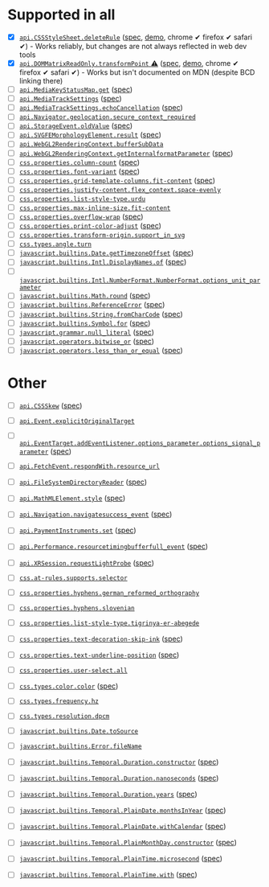 # Supported in all

* [x] [`api.CSSStyleSheet.deleteRule`](https://developer.mozilla.org/docs/Web/API/CSSStyleSheet/deleteRule) ([spec](https://drafts.csswg.org/cssom/#dom-cssstylesheet-deleterule), [demo](demos/api.CSSStyleSheet.deleteRule.html), chrome ✔ firefox ✔ safari ✔) - Works reliably, but changes are not always reflected in web dev tools
* [x] [`api.DOMMatrixReadOnly.transformPoint` :warning:](https://developer.mozilla.org/docs/Web/API/DOMMatrixReadOnly/transformPoint) ([spec](https://drafts.fxtf.org/geometry/#dom-dommatrixreadonly-transformpoint), [demo](demos/api.DOMMatrixReadOnly.transformPoint.html), chrome ✔ firefox ✔ safari ✔) - Works but isn't documented on MDN (despite BCD linking there)
* [ ] [`api.MediaKeyStatusMap.get`](https://developer.mozilla.org/docs/Web/API/MediaKeyStatusMap/get) ([spec](https://w3c.github.io/encrypted-media/#dom-mediakeystatusmap-get))
* [ ] [`api.MediaTrackSettings`](https://developer.mozilla.org/docs/Web/API/MediaTrackSettings) ([spec](https://w3c.github.io/mediacapture-main/#media-track-settings,https://w3c.github.io/mediacapture-screen-share/#extensions-to-mediatracksettings))
* [ ] [`api.MediaTrackSettings.echoCancellation`](https://developer.mozilla.org/docs/Web/API/MediaTrackSettings/echoCancellation) ([spec](https://w3c.github.io/mediacapture-main/#dom-mediatracksettings-echocancellation))
* [ ] [`api.Navigator.geolocation.secure_context_required`](https://developer.mozilla.org/docs/Web/API/Navigator/geolocation)
* [ ] [`api.StorageEvent.oldValue`](https://developer.mozilla.org/docs/Web/API/StorageEvent/oldValue) ([spec](https://html.spec.whatwg.org/multipage/webstorage.html#dom-storageevent-oldvalue-dev))
* [ ] [`api.SVGFEMorphologyElement.result`](https://developer.mozilla.org/docs/Web/API/SVGFEMorphologyElement) ([spec](https://drafts.fxtf.org/filter-effects/#dom-svgfilterprimitivestandardattributes-result))
* [ ] [`api.WebGL2RenderingContext.bufferSubData`](https://developer.mozilla.org/docs/Web/API/WebGL2RenderingContext/bufferSubData)
* [ ] [`api.WebGL2RenderingContext.getInternalformatParameter`](https://developer.mozilla.org/docs/Web/API/WebGL2RenderingContext/getInternalformatParameter) ([spec](https://www.khronos.org/registry/webgl/specs/latest/2.0/#3.7.5))
* [ ] [`css.properties.column-count`](https://developer.mozilla.org/docs/Web/CSS/column-count) ([spec](https://drafts.csswg.org/css-multicol/#cc))
* [ ] [`css.properties.font-variant`](https://developer.mozilla.org/docs/Web/CSS/font-variant) ([spec](https://drafts.csswg.org/css-fonts/#font-variant-prop))
* [ ] [`css.properties.grid-template-columns.fit-content`](https://developer.mozilla.org/docs/Web/CSS/fit-content) ([spec](https://drafts.csswg.org/css-sizing-4/#sizing-values))
* [ ] [`css.properties.justify-content.flex_context.space-evenly`](https://developer.mozilla.org/docs/Web/CSS/justify-content)
* [ ] [`css.properties.list-style-type.urdu`](https://developer.mozilla.org/docs/Web/CSS/list-style-type)
* [ ] [`css.properties.max-inline-size.fit-content`](https://developer.mozilla.org/docs/Web/CSS/max-inline-size)
* [ ] [`css.properties.overflow-wrap`](https://developer.mozilla.org/docs/Web/CSS/overflow-wrap) ([spec](https://drafts.csswg.org/css-text/#overflow-wrap-property))
* [ ] [`css.properties.print-color-adjust`](https://developer.mozilla.org/docs/Web/CSS/print-color-adjust) ([spec](https://drafts.csswg.org/css-color-adjust/#propdef-print-color-adjust))
* [ ] [`css.properties.transform-origin.support_in_svg`](https://developer.mozilla.org/docs/Web/CSS/transform-origin)
* [ ] [`css.types.angle.turn`](https://developer.mozilla.org/docs/Web/CSS/angle#turn)
* [ ] [`javascript.builtins.Date.getTimezoneOffset`](https://developer.mozilla.org/docs/Web/JavaScript/Reference/Global_Objects/Date/getTimezoneOffset) ([spec](https://tc39.es/ecma262/multipage/numbers-and-dates.html#sec-date.prototype.gettimezoneoffset))
* [ ] [`javascript.builtins.Intl.DisplayNames.of`](https://developer.mozilla.org/docs/Web/JavaScript/Reference/Global_Objects/Intl/DisplayNames/of) ([spec](https://tc39.es/ecma402/#sec-Intl.DisplayNames.prototype.of))
* [ ] [`javascript.builtins.Intl.NumberFormat.NumberFormat.options_unit_parameter`](https://developer.mozilla.org/docs/Web/JavaScript/Reference/Global_Objects/Intl/NumberFormat/NumberFormat)
* [ ] [`javascript.builtins.Math.round`](https://developer.mozilla.org/docs/Web/JavaScript/Reference/Global_Objects/Math/round) ([spec](https://tc39.es/ecma262/multipage/numbers-and-dates.html#sec-math.round))
* [ ] [`javascript.builtins.ReferenceError`](https://developer.mozilla.org/docs/Web/JavaScript/Reference/Global_Objects/ReferenceError) ([spec](https://tc39.es/ecma262/multipage/fundamental-objects.html#sec-native-error-types-used-in-this-standard-referenceerror))
* [ ] [`javascript.builtins.String.fromCharCode`](https://developer.mozilla.org/docs/Web/JavaScript/Reference/Global_Objects/String/fromCharCode) ([spec](https://tc39.es/ecma262/multipage/text-processing.html#sec-string.fromcharcode))
* [ ] [`javascript.builtins.Symbol.for`](https://developer.mozilla.org/docs/Web/JavaScript/Reference/Global_Objects/Symbol/for) ([spec](https://tc39.es/ecma262/multipage/fundamental-objects.html#sec-symbol.for))
* [ ] [`javascript.grammar.null_literal`](https://developer.mozilla.org/docs/Web/JavaScript/Reference/Lexical_grammar#Null_literal) ([spec](https://tc39.es/ecma262/multipage/ecmascript-language-lexical-grammar.html#sec-null-literals))
* [ ] [`javascript.operators.bitwise_or`](https://developer.mozilla.org/docs/Web/JavaScript/Reference/Operators/Bitwise_OR) ([spec](https://tc39.es/ecma262/multipage/ecmascript-language-expressions.html#prod-BitwiseORExpression))
* [ ] [`javascript.operators.less_than_or_equal`](https://developer.mozilla.org/docs/Web/JavaScript/Reference/Operators/Less_than_or_equal) ([spec](https://tc39.es/ecma262/multipage/ecmascript-language-expressions.html#sec-relational-operators))

# Other

* [ ] [`api.CSSSkew`](https://developer.mozilla.org/docs/Web/API/CSSSkew) ([spec](https://drafts.css-houdini.org/css-typed-om/#cssskew))
* [ ] [`api.Event.explicitOriginalTarget`](https://developer.mozilla.org/docs/Web/API/Event/explicitOriginalTarget)
* [ ] [`api.EventTarget.addEventListener.options_parameter.options_signal_parameter`](https://developer.mozilla.org/docs/Web/API/EventTarget/addEventListener) ([spec](https://dom.spec.whatwg.org/#dom-addeventlisteneroptions-signal))
* [ ] [`api.FetchEvent.respondWith.resource_url`](https://developer.mozilla.org/docs/Web/API/FetchEvent/respondWith)
* [ ] [`api.FileSystemDirectoryReader`](https://developer.mozilla.org/docs/Web/API/FileSystemDirectoryReader) ([spec](https://wicg.github.io/entries-api/#api-directoryreader))
* [ ] [`api.MathMLElement.style`](https://developer.mozilla.org/docs/Web/API/MathMLElement) ([spec](https://drafts.csswg.org/cssom/#dom-elementcssinlinestyle-style))
* [ ] [`api.Navigation.navigatesuccess_event`](https://chromestatus.com/feature/6232287446302720) ([spec](https://wicg.github.io/navigation-api/#dom-navigation-onnavigatesuccess))
* [ ] [`api.PaymentInstruments.set`](https://developer.mozilla.org/docs/Web/API/PaymentInstruments/set) ([spec](https://w3c.github.io/payment-handler/#dom-paymentinstruments-set))
* [ ] [`api.Performance.resourcetimingbufferfull_event`](https://developer.mozilla.org/docs/Web/API/Performance/resourcetimingbufferfull_event) ([spec](https://w3c.github.io/resource-timing/#dom-performance-onresourcetimingbufferfull))
* [ ] [`api.XRSession.requestLightProbe`](https://developer.mozilla.org/docs/Web/API/XRSession/requestLightProbe) ([spec](https://immersive-web.github.io/lighting-estimation/#dom-xrsession-requestlightprobe))
* [ ] [`css.at-rules.supports.selector`](https://developer.mozilla.org/docs/Web/CSS/@supports)
* [ ] [`css.properties.hyphens.german_reformed_orthography`](https://developer.mozilla.org/docs/Web/CSS/hyphens)
* [ ] [`css.properties.hyphens.slovenian`](https://developer.mozilla.org/docs/Web/CSS/hyphens)
* [ ] [`css.properties.list-style-type.tigrinya-er-abegede`](https://developer.mozilla.org/docs/Web/CSS/list-style-type)
* [ ] [`css.properties.text-decoration-skip-ink`](https://developer.mozilla.org/docs/Web/CSS/text-decoration-skip-ink) ([spec](https://drafts.csswg.org/css-text-decor-4/#text-decoration-skip-ink-property))
* [ ] [`css.properties.text-underline-position`](https://developer.mozilla.org/docs/Web/CSS/text-underline-position) ([spec](https://drafts.csswg.org/css-text-decor/#text-underline-position-property))
* [ ] [`css.properties.user-select.all`](https://developer.mozilla.org/docs/Web/CSS/user-select)
* [ ] [`css.types.color.color`](https://developer.mozilla.org/docs/Web/CSS/color_value/color) ([spec](https://drafts.csswg.org/css-color/#color-function))
* [ ] [`css.types.frequency.hz`](https://developer.mozilla.org/docs/Web/CSS/frequency)
* [ ] [`css.types.resolution.dpcm`](https://developer.mozilla.org/docs/Web/CSS/resolution)
* [ ] [`javascript.builtins.Date.toSource`](https://developer.mozilla.org/docs/Web/JavaScript/Reference/Global_Objects/Date/toSource)
* [ ] [`javascript.builtins.Error.fileName`](https://developer.mozilla.org/docs/Web/JavaScript/Reference/Global_Objects/Error/fileName)
* [ ] [`javascript.builtins.Temporal.Duration.constructor`](https://developer.mozilla.org/docs/Web/JavaScript/Reference/Global_Objects/Temporal/Duration/constructor) ([spec](https://tc39.es/proposal-temporal/#sec-temporal-duration-constructor))
* [ ] [`javascript.builtins.Temporal.Duration.nanoseconds`](https://developer.mozilla.org/docs/web/javascript/reference/global_objects/temporal/duration/nanoseconds) ([spec](https://tc39.es/proposal-temporal/#sec-get-temporal.duration.prototype.nanoseconds))
* [ ] [`javascript.builtins.Temporal.Duration.years`](https://developer.mozilla.org/docs/web/javascript/reference/global_objects/temporal/duration/years) ([spec](https://tc39.es/proposal-temporal/#sec-get-temporal.duration.prototype.years))
* [ ] [`javascript.builtins.Temporal.PlainDate.monthsInYear`](https://developer.mozilla.org/docs/web/javascript/reference/global_objects/temporal/plaindate/monthsinyear) ([spec](https://tc39.es/proposal-temporal/#sec-get-temporal.plaindate.prototype.monthsinyear))
* [ ] [`javascript.builtins.Temporal.PlainDate.withCalendar`](https://developer.mozilla.org/docs/web/javascript/reference/global_objects/temporal/plaindate/withcalendar) ([spec](https://tc39.es/proposal-temporal/#sec-temporal.plaindate.prototype.withcalendar))
* [ ] [`javascript.builtins.Temporal.PlainMonthDay.constructor`](https://developer.mozilla.org/docs/Web/JavaScript/Reference/Global_Objects/Temporal/PlainMonthDay/constructor) ([spec](https://tc39.es/proposal-temporal/#sec-temporal-plainmonthday-constructor))
* [ ] [`javascript.builtins.Temporal.PlainTime.microsecond`](https://developer.mozilla.org/docs/web/javascript/reference/global_objects/temporal/plaintime/microsecond) ([spec](https://tc39.es/proposal-temporal/#sec-get-temporal.plaintime.prototype.microsecond))
* [ ] [`javascript.builtins.Temporal.PlainTime.with`](https://developer.mozilla.org/docs/web/javascript/reference/global_objects/temporal/plaintime/with) ([spec](https://tc39.es/proposal-temporal/#sec-temporal.plaintime.prototype.with))

